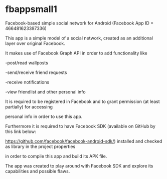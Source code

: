 fbappsmall1
===========

Facebook-based simple social network for Android (Facebook App ID = 466481623397336) 

This app is a simple model of a social network, created as an additional layer over original Facebook.

It makes use of Facebook Graph API in order to add functionality like

-post/read wallposts

-send/receive friend requests

-receive notifications

-view friendlist and other personal info

It is required to be registered in Facebook and to grant permission (at least partially) for accessing

personal info in order to use this app.

Furthermore it is required to have Facebook SDK (available on GitHub by this link below:

https://github.com/facebook/facebook-android-sdk/) installed and checked as library in the project properties

in order to compile this app and build its APK file.

The app was created to play around with Facebook SDK and explore its capabilities and possible flaws.


